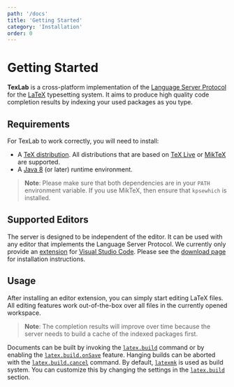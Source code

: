 ```yaml
---
path: '/docs'
title: 'Getting Started'
category: 'Installation'
order: 0
---
```


# Getting Started

**TexLab** is a cross-platform implementation of the [Language Server Protocol](https://microsoft.github.io/language-server-protocol) for the [LaTeX](https://www.latex-project.org/) typesetting system.
It aims to produce high quality code completion results by indexing your used packages as you type.

## Requirements

For TexLab to work correctly, you will need to install:

- A [TeX distribution](https://www.latex-project.org/get/#tex-distributions).
  All distributions that are based on [TeX Live](https://www.tug.org/texlive/) or [MikTeX](https://miktex.org/) are supported.
- A [Java 8](https://java.com/en/download) (or later) runtime environment.

> **Note**: Please make sure that both dependencies are in your `PATH` environment variable.
> If you use MikTeX, then ensure that `kpsewhich` is installed.

## Supported Editors

The server is designed to be independent of the editor. It can be used with any editor that implements the Language Server Protocol.
We currently only provide an [extension](https://github.com/latex-lsp/texlab-vscode) for [Visual Studio Code](https://code.visualstudio.com).
Please see the [download page](/#download) for installation instructions.

## Usage

After installing an editor extension, you can simply start editing LaTeX files.
All editing features work out-of-the-box over all files in the currently opened workspace.

> **Note**: The completion results will improve over time because the server needs to build a cache of the indexed packages first.

Documents can be built by invoking the [`latex.build`](/docs/reference/commands#latexbuild) command
or by enabling the [`latex.build.onSave`](/docs/reference/configuration#latexbuildonsave) feature.
Hanging builds can be aborted with the [`latex.build.cancel`](/docs/reference/commands#latexbuildcancel) command.
By default, [`latexmk`](https://ctan.org/pkg/latexmk?lang=en) is used as build system.
You can customize this by changing the settings in the [`latex.build`](/docs/reference/configuration#latexbuildexecutable) section.
